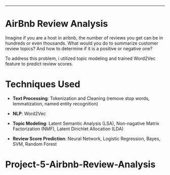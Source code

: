 ---

# AirBnb Review Analysis

Imagine if you are a host in airbnb, the number of reviews you get can be in hundreds or even thousands. What would you do to summarize customer review topics? And how to determine if it is a positive or negative one? 

To address this problem, i utilized topic modeling and trained Word2Vec feature to predict review scores.  


# Techniques Used

* **Text Processing**: Tokenization and Cleaning (remove stop words, lemmatization, named entity recognition)

* **NLP**: Word2Vec

* **Topic Modeling**: Latent Semantic Analysis (LSA), Non-nagative Matrix Factorization (NMF), Latent Dirichlet Allocation (LDA) 

* **Review Score Prediction**: Neural Network, Logistic Regression, Bayes, SVM, Random Forest

# Project-5-Airbnb-Review-Analysis

